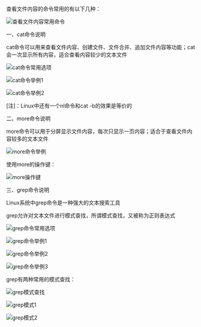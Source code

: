 查看文件内容的命令常用的有以下几种：

![查看文件内容常用命令](https://github.com/CrystalMathYao/Basic-Knowledge-Learning/blob/master/Linux入门基础知识/Figure/查看文件内容常用命令.png)

一、cat命令说明

cat命令可以用来查看文件内容、创建文件、文件合并、追加文件内容等功能；cat会一次显示所有内容，适合查看内容较少的文本文件

![cat命令常用选项](https://github.com/CrystalMathYao/Basic-Knowledge-Learning/blob/master/Linux入门基础知识/Figure/cat命令常用选项.png)

![cat命令举例1](https://github.com/CrystalMathYao/Basic-Knowledge-Learning/blob/master/Linux入门基础知识/Figure/cat命令举例1.png)

![cat命令举例2](https://github.com/CrystalMathYao/Basic-Knowledge-Learning/blob/master/Linux入门基础知识/Figure/cat命令举例2.png)

[注]：Linux中还有一个nl命令和cat -b的效果是等价的

二、more命令说明

more命令可以用于分屏显示文件内容，每次只显示一页内容；适合于查看文件内容较多的文本文件

![more命令举例](https://github.com/CrystalMathYao/Basic-Knowledge-Learning/blob/master/Linux入门基础知识/Figure/more命令举例.png)

使用more的操作键：

![more操作键](https://github.com/CrystalMathYao/Basic-Knowledge-Learning/blob/master/Linux入门基础知识/Figure/more操作键.png)

三、grep命令说明

Linux系统中grep命令是一种强大的文本搜索工具

grep允许对文本文件进行模式查找，所谓模式查找，又被称为正则表达式

![grep命令常用选项](https://github.com/CrystalMathYao/Basic-Knowledge-Learning/blob/master/Linux入门基础知识/Figure/grep命令常用选项.png)

![grep命令举例1](https://github.com/CrystalMathYao/Basic-Knowledge-Learning/blob/master/Linux入门基础知识/Figure/grep命令举例1.png)

![grep命令举例2](https://github.com/CrystalMathYao/Basic-Knowledge-Learning/blob/master/Linux入门基础知识/Figure/grep命令举例2.png)

![grep命令举例3](https://github.com/CrystalMathYao/Basic-Knowledge-Learning/blob/master/Linux入门基础知识/Figure/grep命令举例3.png)

grep有两种常用的模式查找：

![grep模式查找](https://github.com/CrystalMathYao/Basic-Knowledge-Learning/blob/master/Linux入门基础知识/Figure/grep模式查找.png)

![grep模式1](https://github.com/CrystalMathYao/Basic-Knowledge-Learning/blob/master/Linux入门基础知识/Figure/grep模式1.png)

![grep模式2](https://github.com/CrystalMathYao/Basic-Knowledge-Learning/blob/master/Linux入门基础知识/Figure/grep模式2.png)
